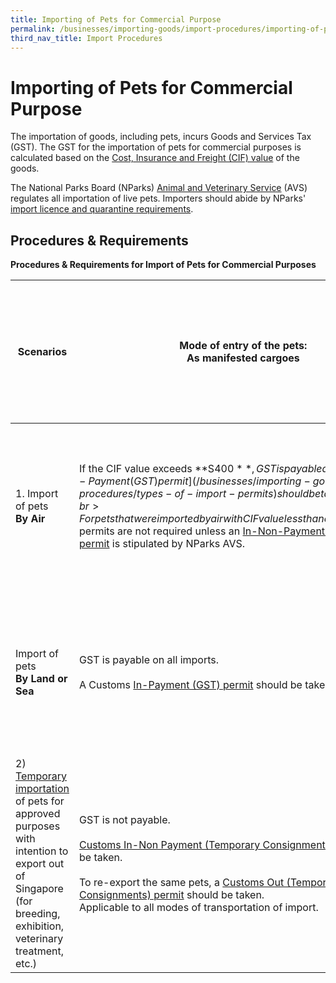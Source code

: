 ```yaml
---
title: Importing of Pets for Commercial Purpose
permalink: /businesses/importing-goods/import-procedures/importing-of-pets-for-commercial-purpose
third_nav_title: Import Procedures
---
```


# Importing of Pets for Commercial Purpose

The importation of goods, including pets, incurs Goods and Services Tax (GST). The GST for the importation of pets for commercial purposes is calculated based on the  [Cost, Insurance and Freight (CIF) value](/businesses/importing-goods/importing-dutiable-motor-vehicles/establishing-the-customs-value) of the goods.

The National Parks Board (NParks)  [Animal and Veterinary Service](https://www.nparks.gov.sg/avs)  (AVS) regulates all importation of live pets. Importers should abide by NParks'  [import licence and quarantine requirements](https://www.nparks.gov.sg/avs/pets/bringing-animals-into-singapore-and-exporting/bringing-in-and-transshipping-dogs-and-cats/general-information).

## Procedures & Requirements
**Procedures & Requirements for Import of Pets for Commercial Purposes**

| **Scenarios**  | **Mode of entry of the pets**: <br>As manifested cargoes  | **Mode of entry of the pets**: <br> As part of importer’s accompanied personal baggage (both hand-carried and checked-in) |  **Remarks** |  
|---|---|---|---|  
| 1. Import of pets <br> **By Air**  |   If the CIF value exceeds  **S$400**, GST is payable amd a  [Customs In-Payment (GST) permit](/businesses/importing-goods/import-procedures/types-of-import-permits)  should be taken.  <br><br>    For pets that were imported by air with CIF value less than or equal to to S$400, permits are not required unless an  [In-Non-Payment (GST Relief) permit](/businesses/importing-goods/import-procedures/types-of-import-permits) is stipulated by NParks AVS. |  GST is payable on all imports.  <br><br>  [Customs In-Payment (GST) permit](/businesses/importing-goods/import-procedures/types-of-import-permits)  should be taken. |  For all imports where GST is payable, the CIF value (if applicable) should be included when computing the total value of the import. <br><br> The importer should apply for the necessary licences from NParks AVS in advance and apply for the relevant Customs permit (before the removal of the pets from NParks AVS Changi Animal and Plant Quarantine Station (CAPQ), Tuas Checkpoint or any other Customs checkpoints).  |  
|  Import of pets <br> **By Land or Sea**  |  GST is payable on all imports. <br><br> A Customs  [In-Payment (GST) permit](https://www.customs.gov.sg/businesses/importing-goods/import-procedures/types-of-import-permits)  should be taken.  |  GST is payable on all imports.  <br><br>  [Customs In-Payment (GST) permit](/businesses/importing-goods/import-procedures/types-of-import-permits)  should be taken. |  For all imports where GST is payable, the CIF value (if applicable) should be included when computing the total value of the import. <br><br> The importer should apply for the necessary licences from NParks AVS in advance and apply for the relevant Customs permit (before the removal of the pets from NParks AVS Changi Animal and Plant Quarantine Station (CAPQ), Tuas Checkpoint or any other Customs checkpoints).  |  
| 2) [Temporary importation](/businesses/importing-goods/temporary-import-scheme) of pets for approved purposes with intention to export out of Singapore (for breeding, exhibition, veterinary treatment, etc.)  |   GST is not payable.  <br><br> [Customs In-Non Payment (Temporary Consignments) permit](https://www.customs.gov.sg/businesses/importing-goods/import-procedures/types-of-import-permits) should be taken.  <br><br> To re-export the same pets, a [Customs Out (Temporary Consignments) permit](https://www.customs.gov.sg/businesses/exporting-goods/export-procedures/types-of-permits) should be taken. <br> Applicable to all modes of transportation of import. |   | The importer should seek prior approval from NParks AVS for temporary import of the commercial pets. <br><br>  The importer/appointed freight forwarding agent is required to submit the following information via email to  [customs_documentation@customs.gov.sg](mailto:customs_documentation@customs.gov.sg): <br>  Purpose of importatio <br> Value of the pets <br> Mode of transportation of import <br> Duration of the temporary importation period <br><br> The maximum period of temporary importation is 6 months, after which the pets must be re-exported. |  

